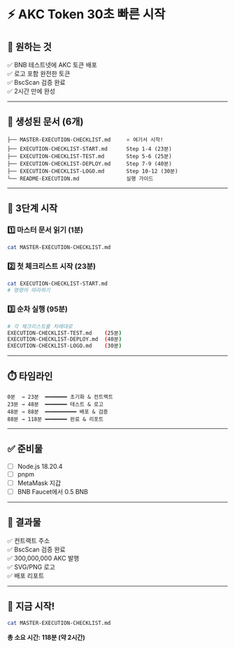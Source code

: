 # ⚡ AKC Token 30초 빠른 시작

## 🎯 원하는 것
✅ BNB 테스트넷에 AKC 토큰 배포  
✅ 로고 포함 완전한 토큰  
✅ BscScan 검증 완료  
✅ 2시간 만에 완성  

---

## 📂 생성된 문서 (6개)

```
├── MASTER-EXECUTION-CHECKLIST.md     ⭐ 여기서 시작!
├── EXECUTION-CHECKLIST-START.md      Step 1-4 (23분)
├── EXECUTION-CHECKLIST-TEST.md       Step 5-6 (25분)
├── EXECUTION-CHECKLIST-DEPLOY.md     Step 7-9 (40분)
├── EXECUTION-CHECKLIST-LOGO.md       Step 10-12 (30분)
└── README-EXECUTION.md               실행 가이드
```

---

## 🚀 3단계 시작

### 1️⃣ 마스터 문서 읽기 (1분)
```bash
cat MASTER-EXECUTION-CHECKLIST.md
```

### 2️⃣ 첫 체크리스트 시작 (23분)
```bash
cat EXECUTION-CHECKLIST-START.md
# 명령어 따라하기
```

### 3️⃣ 순차 실행 (95분)
```bash
# 각 체크리스트를 차례대로
EXECUTION-CHECKLIST-TEST.md    (25분)
EXECUTION-CHECKLIST-DEPLOY.md  (40분)
EXECUTION-CHECKLIST-LOGO.md    (30분)
```

---

## ⏱️ 타임라인

```
0분  → 23분  ━━━━━━━ 초기화 & 컨트랙트
23분 → 48분  ━━━━━━━ 테스트 & 로고
48분 → 88분  ━━━━━━━━━━ 배포 & 검증
88분 → 118분 ━━━━━━━ 완료 & 리포트
```

---

## ✅ 준비물

- [ ] Node.js 18.20.4
- [ ] pnpm
- [ ] MetaMask 지갑
- [ ] BNB Faucet에서 0.5 BNB

---

## 🎁 결과물

✅ 컨트랙트 주소  
✅ BscScan 검증 완료  
✅ 300,000,000 AKC 발행  
✅ SVG/PNG 로고  
✅ 배포 리포트  

---

## 🚀 지금 시작!

```bash
cat MASTER-EXECUTION-CHECKLIST.md
```

**총 소요 시간: 118분 (약 2시간)**
